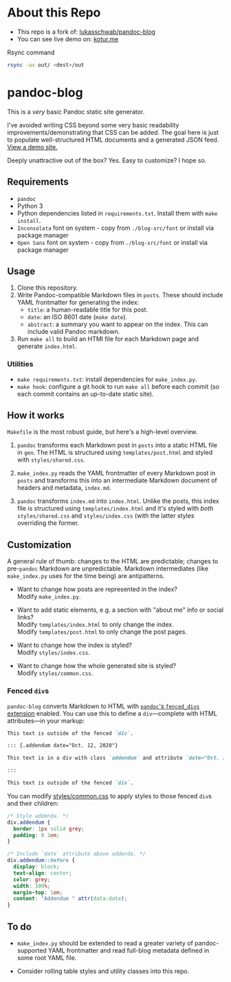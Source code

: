 # About this Repo

+ This repo is a fork of: [lukasschwab/pandoc-blog](https://github.com/lukasschwab/pandoc-blog/)
+ You can see live demo on: [kotur.me](https://www.kotur.me/)

Rsync command

```sh
rsync -av out/ <dest>/out
```

# pandoc-blog

This is a *very* basic Pandoc static site generator.

I've avoided writing CSS beyond some very basic readability improvements/demonstrating that CSS can be added. The goal here is just to populate well-structured HTML documents and a generated JSON feed. [View a demo site.](https://www.kotur.me/)

Deeply unattractive out of the box? Yes. Easy to customize? I hope so.

## Requirements

+ `pandoc`
+ Python 3
+ Python dependencies listed in `requirements.txt`. Install them with `make install`.
+ `Inconsolata` font on system - copy from `./blog-src/font` or install via package manager
+ `Open Sans` font on system - copy from `./blog-src/font` or install via package manager

## Usage

1. Clone this repository.
2. Write Pandoc-compatible Markdown files in `posts`. These should include YAML frontmatter for generating the index:
    + `title`: a human-readable title for this post.
    + `date`: an ISO 8601 date (`make date`).
    + `abstract`: a summary you want to appear on the index. This can include valid Pandoc markdown.
3. Run `make all` to build an HTMl file for each Markdown page and generate `index.html`.

### Utilities

+ `make requirements.txt`: install dependencies for `make_index.py`.
+ `make hook`: configure a git hook to run `make all` before each commit (so each commit contains an up-to-date static site).

## How it works

`Makefile` is the most robust guide, but here's a high-level overview.

1. `pandoc` transforms each Markdown post in `posts` into a static HTML file in `gen`. The HTML is structured using `templates/post.html` and styled with `styles/shared.css`.

2. `make_index.py` reads the YAML frontmatter of every Markdown post in `posts` and transforms this into an intermediate Markdown document of headers and metadata, `index.md`.

3. `pandoc` transforms `index.md` into `index.html`. Unlike the posts, this index file is structured using `templates/index.html` and it's styled with *both* `styles/shared.css` and `styles/index.css` (with the latter styles overriding the former.

## Customization

A general rule of thumb: changes to the HTML are predictable; changes to pre-`pandoc` Markdown are unpredictable. Markdown intermediates (like `make_index.py` uses for the time being) are antipatterns.

+ Want to change how posts are represented in the index?<br>Modify `make_index.py`.

+ Want to add static elements, e.g. a section with "about me" info or social links?<br>Modify `templates/index.html` to only change the index.<br>Modify `templates/post.html` to only change the post pages.

+ Want to change how the index is styled?<br>Modify `styles/index.css`.

+ Want to change how the whole generated site is styled?<br>Modify `styles/common.css`.

### Fenced `div`s

`pandoc-blog` converts Markdown to HTML with [`pandoc`'s `fenced_divs` extension](https://pandoc.org/MANUAL.html#extension-fenced_divs) enabled. You can use this to define a `div`––complete with HTML attributes––in your markup:

```markdown
This text is outside of the fenced `div`.

::: {.addendum date="Oct. 12, 2020"}

This text is in a div with class `addendum` and attribute `date="Oct. 12, 2020"`.

:::

This text is outside of the fenced `div`.
```

You can modify [styles/common.css](styles/common.css) to apply styles to those fenced `div`s and their children:

```css
/* Style addenda. */
div.addendum {
  border: 1px solid grey;
  padding: 0 1em;
}

/* Include `date` attribute above addenda. */
div.addendum::before {
  display: block;
  text-align: center;
  color: grey;
  width: 100%;
  margin-top: 1em;
  content: "Addendum " attr(data-date);
}
```

## To do

+ `make_index.py` should be extended to read a greater variety of pandoc-supported YAML frontmatter and read full-blog metadata defined in some root YAML file.

+ Consider rolling table styles and utility classes into this repo.
